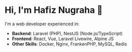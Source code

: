 # Hi, I'm Hafiz Nugraha 👋

I'm a web developer experienced in:

- **Backend**: Laravel (PHP), NestJS (Node.js/TypeScript)
- **Frontend**: React, Vue, Laravel Livewire, Alpine JS
- **Other Skills**: Docker, Nginx, FrankenPHP, MySQL, Redis
